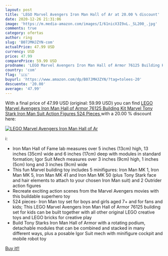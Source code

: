 ```yaml
---
layout: post
title: 'LEGO Marvel Avengers Iron Man Hall of Ar at 20.00 % discount'
date: 2020-12-26 21:31:06
image: 'https://m.media-amazon.com/images/I/61nicX3I9xL._SL200_.jpg'
comments: true
category: ofertas
author: ring
slug: 'B07JMHJZYN-com'
actualPrice: 47.99 USD
currency: USD
price: 47.99
comparePrice: 59.99 USD
prodname: 'LEGO Marvel Avengers Iron Man Hall of Armor 76125 Building Kit Marvel Tony Stark Iron Man Suit Action Figures  524 Pieces '
country: 'com'
flag: '🇺🇸'
buyurl: 'https://www.amazon.com/dp/B07JMHJZYN/?tag=tolees-20'
descuento: '20.00'
average: '47.99'
---
```


With a final price of 47.99 USD (original: 59.99 USD) you can find [LEGO Marvel Avengers Iron Man Hall of Armor 76125 Building Kit Marvel Tony Stark Iron Man Suit Action Figures  524 Pieces ](https://www.amazon.com/dp/B07JMHJZYN/?tag=tolees-20) with a  20.00 % discount here:

[![LEGO Marvel Avengers Iron Man Hall of Ar](https://m.media-amazon.com/images/I/61nicX3I9xL._SL200_.jpg)](https://www.amazon.com/dp/B07JMHJZYN/?tag=tolees-20)

ℹ️:

- Iron Man Hall of Fame lab measures over 5 inches (13cm) high, 13 inches (35cm) wide and 6 inches (17cm) deep with modules in standard formation; Igor Suit Mech measures over 3 inches (9cm) high, 1 inches (5cm) long and 3 inches (9cm) wide
- This fun Marvel building toy includes 5 minifigures: Iron Man MK 1, Iron Man MK 5, Iron Man MK 41 and Iron Man MK 50 (plus Tony Stark face and hair elements to attach to your chosen Iron Man suit) and 2 Outrider action figures
- Recreate exciting action scenes from the Marvel Avengers movies with this buildable superhero toy
- 524 pieces- Iron Man toy set for boys and girls aged 7+ and for fans and kids; This LEGO Marvel Avengers Iron Man Hall of Armor 76125 building set for kids can be built together with all other original LEGO creative toys and LEGO bricks for creative play
- Build Tony Starks Iron Man Hall of Armor with a rotating podium, detachable modules that can be combined and stacked in many different ways, plus a posable Igor Suit mech with minifigure cockpit and mobile robot toy

[Buy it!!](https://www.amazon.com/dp/B07JMHJZYN/?tag=tolees-20)
